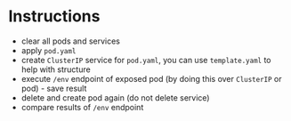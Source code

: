 # Instructions

- clear all pods and services
- apply `pod.yaml`
- create `ClusterIP` service for `pod.yaml`, you can use `template.yaml` to help with structure
- execute `/env` endpoint of exposed pod (by doing this over `ClusterIP` or pod) - save result
- delete and create pod again (do not delete service)
- compare results of `/env` endpoint